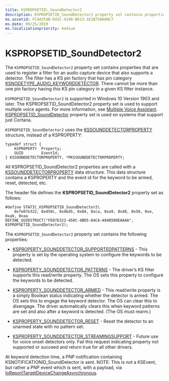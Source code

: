 ```yaml
---
title: KSPROPSETID\_SoundDetector2
description: KSPROPSETID_SoundDetector2 property set contains properties that are used to register a filter for an audio capture device that also supports a detector.
ms.assetid: FC4A354B-D42C-4199-B613-1E1B75A600C7
ms.date: 09/25/2019
ms.localizationpriority: medium
---
```


# KSPROPSETID\_SoundDetector2

The `KSPROPSETID_SoundDetector2` property set contains properties that are used to register a filter for an audio capture device that also supports a detector. The filter has a KS pin factory that has pin category [KSNODETYPE\_AUDIO\_KEYWORDDETECTOR](ksnodetype-audio-keyworddetector.md). There cannot be more than one pin factory having this KS pin category in a given KS filter instance.

`KSPROPSETID_SoundDetector2` is supported in  Windows 10 Version 1903 and later. The KSPROPSETID_SoundDetector2 property set is used to support multiple voice agents. For more information, see [Multiple Voice Assistant](voice-activation-mva.md).  [KSPROPSETID\_SoundDetector](kspropsetid-sounddetector.md) property set is used on systems that support just Cortana.  

`KSPROPSETID_SoundDetector2` uses the [KSSOUNDDETECTORPROPERTY](https://docs.microsoft.com/windows-hardware/drivers/ddi/content/ksmedia/ns-ksmedia-kssounddetectorproperty) structure, instead of a KSPROPERTY:

``` syntax
typedef struct {
    KSPROPERTY  Property;
    GUID        EventId;
} KSSOUNDDETECTORPROPERTY, *PKSSOUNDDETECTORPROPERTY;
```

All KSPROPSETID_SoundDetector2 properties are called with a [KSSOUNDDETECTORPROPERTY](https://docs.microsoft.com/windows-hardware/drivers/ddi/content/ksmedia/ns-ksmedia-kssounddetectorproperty)  data structure. This data structure contains a KSPROPERTY and the event id for the keyword to be armed, reset, detected, etc.

The header file defines the **KSPROPSETID\_SoundDetector2** property set as follows:

``` syntax
#define STATIC_KSPROPSETID_SoundDetector2\
    0xfe07e322, 0x450c, 0x4bd5, 0x84, 0xca, 0xa9, 0x48, 0x50, 0xe, 0xa6, 0xaa
DEFINE_GUIDSTRUCT("FE07E322-450C-4BD5-84CA-A948500EA6AA", KSPROPSETID_SoundDetector2);
```

The `KSPROPSETID_SoundDetector2` property set contains the following properties:

- [KSPROPERTY\_SOUNDDETECTOR\_SUPPORTEDPATTERNS](ksproperty-sounddetector-supportedpatterns.md) - This property is set by the operating system to configure the keywords to be detected.

- [KSPROPERTY\_SOUNDDETECTOR\_PATTERNS](ksproperty-sounddetector-patterns.md) - The driver’s KS filter supports this read/write property. The OS sets this property to configure the keywords to be detected.

- [KSPROPERTY\_SOUNDDETECTOR\_ARMED](ksproperty-sounddetector-armed.md) - This read/write property is a simply Boolean status indicating whether the detector is armed. The OS sets this to engage the keyword detector. The OS can clear this to disengage. The driver automatically clears this when keyword patterns are set and also after a keyword is detected. (The OS must rearm.)

- [KSPROPERTY\_SOUNDDETECTOR\_RESET](ksproperty-sounddetector-reset.md) - Reset the detector to an unarmed state with no pattern set.

- [KSPROPERTY\_SOUNDDETECTOR\_STREAMINGSUPPORT](ksproperty-sounddetector-streamingsupport.md) - Future use for voice onset detectors only. Fail this request indicating property not supported or succeed and return true for all other drivers.

At keyword detection time, a PNP notification containing KSNOTIFICATIONID_SoundDetector is sent. NOTE: This is not a KSEvent, but rather a PNP event which is sent, with a payload, via [IoReportTargetDeviceChangeAsynchronous](https://docs.microsoft.com/windows-hardware/drivers/ddi/content/wdm/nf-wdm-ioreporttargetdevicechangeasynchronous).
